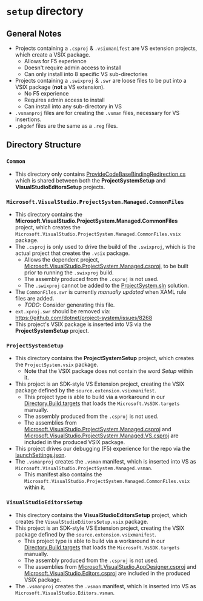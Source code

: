# `setup` directory
## General Notes
- Projects containing a `.csproj` & `.vsixmanifest` are VS extension projects, which create a VSIX package.
  - Allows for F5 experience
  - Doesn't require admin access to install
  - Can only install into 8 specific VS sub-directories
- Projects containing a `.swixproj` & `.swr` are loose files to be put into a VSIX package (**not** a VS extension).
  - No F5 experience
  - Requires admin access to install
  - Can install into any sub-directory in VS
- `.vsmanproj` files are for creating the `.vsman` files, necessary for VS insertions.
- `.pkgdef` files are the same as a `.reg` files.

## Directory Structure
### `Common`
- This directory only contains [ProvideCodeBaseBindingRedirection.cs](Common\ProvideCodeBaseBindingRedirection.cs) which is shared between both the **ProjectSystemSetup** and **VisualStudioEditorsSetup** projects.

### `Microsoft.VisualStudio.ProjectSystem.Managed.CommonFiles`
- This directory contains the **Microsoft.VisualStudio.ProjectSystem.Managed.CommonFiles** project, which creates the `Microsoft.VisualStudio.ProjectSystem.Managed.CommonFiles.vsix` package.
- The `.csproj` is only used to drive the build of the `.swixproj`, which is the actual project that creates the `.vsix` package.
  - Allows the dependent project, [Microsoft.VisualStudio.ProjectSystem.Managed.csproj](..\src\Microsoft.VisualStudio.ProjectSystem.Managed\Microsoft.VisualStudio.ProjectSystem.Managed.csproj), to be built prior to running the `.swixproj` build.
  - The assembly produced from the `.csproj` is not used.
  - The `.swixproj` cannot be added to the [ProjectSystem.sln](..\ProjectSystem.sln) solution.
- The `CommonFiles.swr` is currently *manually updated* when XAML rule files are added.
  - *TODO*: Consider generating this file.
- `ext.xproj.swr` should be removed via: https://github.com/dotnet/project-system/issues/8268
- This project's VSIX package is inserted into VS via the **ProjectSystemSetup** project.

### `ProjectSystemSetup`
- This directory contains the **ProjectSystemSetup** project, which creates the `ProjectSystem.vsix` package.
  - Note that the VSIX package does not contain the word *Setup* within it.
- This project is an SDK-style VS Extension project, creating the VSIX package defined by the `source.extension.vsixmanifest`.
  - This project type is able to build via a workaround in our [Directory.Build.targets](..\Directory.Build.targets) that loads the `Microsoft.VsSDK.targets` manually.
  - The assembly produced from the `.csproj` is not used.
  - The assemblies from [Microsoft.VisualStudio.ProjectSystem.Managed.csproj](..\src\Microsoft.VisualStudio.ProjectSystem.Managed\Microsoft.VisualStudio.ProjectSystem.Managed.csproj) and [Microsoft.VisualStudio.ProjectSystem.Managed.VS.csproj](..\src\Microsoft.VisualStudio.ProjectSystem.Managed.VS\Microsoft.VisualStudio.ProjectSystem.Managed.VS.csproj) are included in the produced VSIX package.
- This project drives our debugging (F5) experience for the repo via the [launchSettings.json](ProjectSystemSetup\Properties\launchSettings.json).
- The `.vsmanproj` creates the `.vsman` manifest, which is inserted into VS as `Microsoft.VisualStudio.ProjectSystem.Managed.vsman`.
  - This manifest also contains the `Microsoft.VisualStudio.ProjectSystem.Managed.CommonFiles.vsix` within it.

### `VisualStudioEditorsSetup`
- This directory contains the **VisualStudioEditorsSetup** project, which creates the `VisualStudioEditorsSetup.vsix` package.
- This project is an SDK-style VS Extension project, creating the VSIX package defined by the `source.extension.vsixmanifest`.
  - This project type is able to build via a workaround in our [Directory.Build.targets](..\Directory.Build.targets) that loads the `Microsoft.VsSDK.targets` manually.
  - The assembly produced from the `.csproj` is not used.
  - The assemblies from [Microsoft.VisualStudio.AppDesigner.csproj](..\src\Microsoft.VisualStudio.AppDesigner\Microsoft.VisualStudio.AppDesigner.csproj) and [Microsoft.VisualStudio.Editors.csproj](..\src\Microsoft.VisualStudio.Editors\Microsoft.VisualStudio.Editors.csproj) are included in the produced VSIX package.
- The `.vsmanproj` creates the `.vsman` manifest, which is inserted into VS as `Microsoft.VisualStudio.Editors.vsman`.